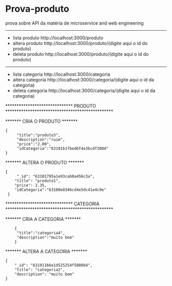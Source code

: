 # Prova-produto
 prova sobre API da matéria de microservice and web engineering
 **************************************************************************************
  * lista produto http://localhost:3000/produto
  * altera produto http://localhost:3000/produto/(digite aqui o id do produto)
  * deleta produto http://localhost:3000/produto/(digite aqui o id do produto)
 **************************************************************************************
  * lista categoria http://localhost:3000/categoria
  * altera categoria http://localhost:3000/categoria/(digite aqui o id da categoria)
  * deleta categoria http://localhost:3000/categoria/(digite aqui o id da categoria) 

 ****************************** PRODUTO ************************************************

 ******* CRIA O PRODUTO *******

    {
         "title":"produto3",    
         "description":"ruim",    
         "price":"2.00",    
         "idCategoria":"63101b1fbed6f4e3bcdf3004"
    }

  ******* ALTERA O PRODUTO *******
 
    {
         "_id": "63101795a1e93cab0a456c3a",
        "title": "produto1",
        "price": 2.35,    
        "idCategoria":"63100e0346cd4e5dc41e4c9e"
     }
    
 ****************************** CATEGORIA ************************************************

******* CRIA A CATEGORIA *******
     
        {
         "title":"categoria4",
         "description":"muito bom"
        }

******* ALTERA A CATEGORIA *******

    {
        "_id": "63101166e1d525254f5080b4",
        "title": "categoria2",
        "description": "muito bom"
    }
    
    
